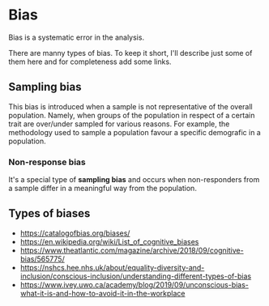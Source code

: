 # Bias

Bias is a systematic error in the analysis.

There are manny types of bias. To keep it short, I'll describe just some of them here and for completeness add some links.

## Sampling bias

This bias is introduced when a sample is not representative of the overall population. Namely, when groups of the population in respect of a certain trait are over/under sampled for various reasons. For example, the methodology used to sample a population favour a specific demografic in a population.

### Non-response bias

It's a special type of **sampling bias** and occurs when non-responders from a sample differ in a meaningful way from the population.

## Types of biases

- https://catalogofbias.org/biases/
- https://en.wikipedia.org/wiki/List_of_cognitive_biases
- https://www.theatlantic.com/magazine/archive/2018/09/cognitive-bias/565775/
- https://nshcs.hee.nhs.uk/about/equality-diversity-and-inclusion/conscious-inclusion/understanding-different-types-of-bias
- https://www.ivey.uwo.ca/academy/blog/2019/09/unconscious-bias-what-it-is-and-how-to-avoid-it-in-the-workplace
